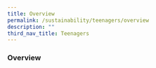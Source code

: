 ```yaml
---
title: Overview
permalink: /sustainability/teenagers/overview
description: ""
third_nav_title: Teenagers
---
```

### **Overview**